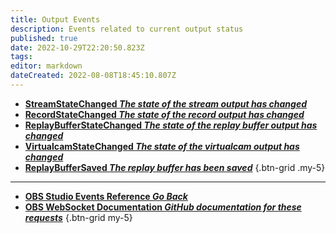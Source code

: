 ```yaml
---
title: Output Events
description: Events related to current output status
published: true
date: 2022-10-29T22:20:50.823Z
tags: 
editor: markdown
dateCreated: 2022-08-08T18:45:10.807Z
---
```


* [**StreamStateChanged *The state of the stream output has changed***](/Broadcasters/OBS/Events/Output-Events/StreamStateChanged)
* [**RecordStateChanged *The state of the record output has changed***](/Broadcasters/OBS/Events/Output-Events/RecordStateChanged)
* [**ReplayBufferStateChanged *The state of the replay buffer output has changed***](/Broadcasters/OBS/Events/Output-Events/ReplayBufferStateChanged)
* [**VirtualcamStateChanged *The state of the virtualcam output has changed***](/Broadcasters/OBS/Events/Output-Events/VirtualcamStateChanged)
* [**ReplayBufferSaved *The replay buffer has been saved***](/Broadcasters/OBS/Events/Output-Events/ReplayBufferSaved)
{.btn-grid .my-5}

---

- [<i class="mdi mdi-chevron-left"></i>**OBS Studio Events Reference *Go Back***](/Broadcasters/OBS/Events)
- [<i class="mdi mdi-github"></i> **OBS WebSocket Documentation *GitHub documentation for these requests***](https://github.com/obsproject/obs-websocket/blob/master/docs/generated/protocol.md#outputs-events)
{.btn-grid my-5}